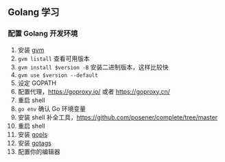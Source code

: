 ## Golang 学习

### 配置 Golang 开发环境

1. 安装 [gvm](https://github.com/moovweb/gvm)
1. `gvm listall` 查看可用版本
1. `gvm install $version -B` 安装二进制版本，这样比较快
1. `gvm use $version --default`
1. 设定 GOPATH
1. 配置代理，https://goproxy.io/ 或者 https://goproxy.cn/
1. 重启 shell
1. `go env` 确认 Go 环境变量
1. 安装 shell 补全工具，https://github.com/posener/complete/tree/master
1. 重启 shell
1. 安装 [gopls](https://github.com/golang/tools/blob/master/gopls/doc/user.md#installation)
1. 安装 [gotags](https://github.com/jstemmer/gotags)
1. 配置你的编辑器
